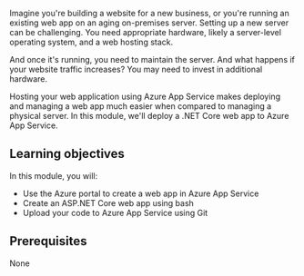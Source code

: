 ﻿Imagine you're building a website for a new business, or you're running an existing web app on an aging on-premises server. Setting up a new server can be challenging. You need appropriate hardware, likely a server-level operating system, and a web hosting stack.

And once it's running, you need to maintain the server. And what happens if your website traffic increases? You may need to invest in additional hardware.

Hosting your web application using Azure App Service makes deploying and managing a web app much easier when compared to managing a physical server. In this module, we'll deploy a .NET Core web app to Azure App Service.

## Learning objectives

In this module, you will:

- Use the Azure portal to create a web app in Azure App Service
- Create an ASP.NET Core web app using bash
- Upload your code to Azure App Service using Git

## Prerequisites  

None